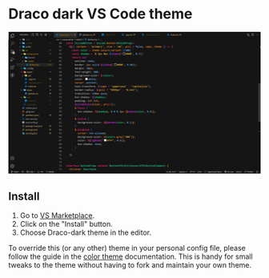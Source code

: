 # Draco dark VS Code theme

![Demo](/draco-dark.png)

## Install

1. Go to [VS Marketplace](https://marketplace.visualstudio.com/items?itemName=Draco.draco-dark).
2. Click on the "Install" button.
3. Choose Draco-dark theme in the editor.

To override this (or any other) theme in your personal config file, please follow the guide in the [color theme](https://code.visualstudio.com/api/extension-guides/color-theme) documentation. This is handy for small tweaks to the theme without having to fork and maintain your own theme.
